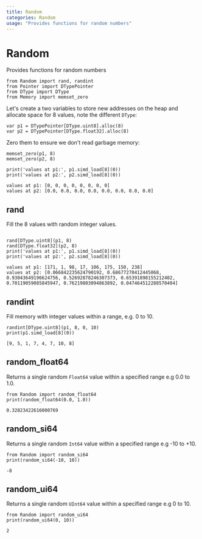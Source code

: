 ```yaml
---
title: Random
categories: Random
usage: "Provides functions for random numbers"
---
```


# Random
Provides functions for random numbers


```mojo
from Random import rand, randint
from Pointer import DTypePointer
from DType import DType
from Memory import memset_zero
```

Let's create a two variables to store new addresses on the heap and allocate space for 8 values, note the different `DType`:


```mojo
var p1 = DTypePointer[DType.uint8].alloc(8)
var p2 = DTypePointer[DType.float32].alloc(8)
```

Zero them to ensure we don't read garbage memory:


```mojo
memset_zero(p1, 8)
memset_zero(p2, 8)
```


```mojo
print('values at p1:', p1.simd_load[8](0))
print('values at p2:', p2.simd_load[8](0))
```

    values at p1: [0, 0, 0, 0, 0, 0, 0, 0]
    values at p2: [0.0, 0.0, 0.0, 0.0, 0.0, 0.0, 0.0, 0.0]


## rand

Fill the 8 values with random integer values.


```mojo

rand[DType.uint8](p1, 8)
rand[DType.float32](p2, 8)
print('values at p1:', p1.simd_load[8](0))
print('values at p2:', p2.simd_load[8](0))

```

    values at p1: [171, 1, 98, 17, 106, 175, 150, 238]
    values at p2: [0.066842235624790192, 0.68677270412445068, 0.93043649196624756, 0.52692878246307373, 0.65391898155212402, 0.70119059085845947, 0.76219803094863892, 0.047464512288570404]


## randint
Fill memory with integer values within a range, e.g. 0 to 10.


```mojo
randint[DType.uint8](p1, 8, 0, 10)
print(p1.simd_load[8](0))
```

    [9, 5, 1, 7, 4, 7, 10, 8]


## random_float64

Returns a single random `Float64` value within a specified range e.g 0.0 to 1.0.


```mojo
from Random import random_float64
print(random_float64(0.0, 1.0))
```

    0.32823422616000769


## random_si64

Returns a single random `Int64` value within a specified range e.g -10 to +10.


```mojo
from Random import random_si64
print(random_si64(-10, 10))
```

    -8


## random_ui64

Returns a single random `UInt64` value within a specified range e.g 0 to 10.


```mojo
from Random import random_ui64
print(random_ui64(0, 10))
```

    2

